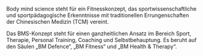 Body mind science steht für ein Fitnesskonzept, das sportwissenschaftliche und sportpädagogische Erkenntnisse mit traditionellen Errungenschaften der Chinesischen Medizin (TCM) vereint.

Das BMS-Konzept steht für einen ganzheitlichen Ansatz im Bereich Sport, Therapie, Personal Training, Coaching und Selbstbehauptung. Es beruht auf den Säulen „BM Defence“, „BM Fitness“ und „BM Health & Therapy“.